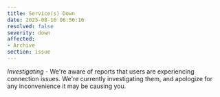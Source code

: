 ```yaml
---
title: Service(s) Down
date: 2025-08-16 06:56:16
resolved: false
severity: down
affected:
- Archive
section: issue
---
```


*Investigating* - We're aware of reports that users are experiencing connection issues. We're currently investigating them, and apologize for any inconvenience it may be causing you.
